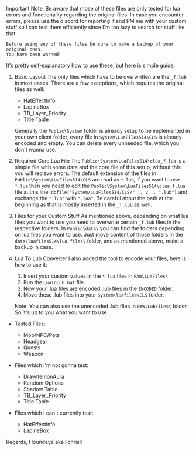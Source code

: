Important Note:
	Be aware that mose of these files are only tested for lua errors
	and functionality regarding the original files.
	In case you encounter errors, please use the discord for
	reporting it and PM me with your custom stuff
	so I can test them efficiently since I'm too lazy to search for stuff like that.
	
	Before using any of these files be sure to make a backup of your original ones.
	You have been warned!

It's pretty self-explanatory how to use these, but here is simple guide:

1. Basic Layout
	The only files which have to be overwritten are the `_f.lub` in most cases.
	There are a few exceptions, which requires the original files as well:
	* HatEffectInfo
	* LapineBox
	* TB_Layer_Priority
	* Title Table
	
	Generally the `Public\System` folder is already setup to be implemented in your own client folder,
	every file in `System\LuaFiles514\CLS` is already encoded and empty.
	You can delete every unneeded file, which you don't wanna use.
	
2. Required Core Lua File
	The `Public\System\LuaFiles514\clua_f.lua` is a simple file with some data and the core file of this setup, without this you will recieve errors.
	The default extension of the files in `Public\System\LuaFiles514\CLS` are read as `*.lub`,
	if you want to use `*.lua` then you need to edit the `Public\System\LuaFiles514\clua_f.lua` file at this line:
	`dofile("System/LuaFiles514/CLS/" .. v .. ".lub")` and exchange the `".lub"` with `".lua"`.
	Be careful about the path at the beginning as that is mostly inserted in the `_f.lub` as well.

3. Files for your Custom Stuff
	As mentioned above, depending on what lua files you want to use you need to overwrite certain `_f.lub` files in the respective folders.
	In `Public\data\` you can find the folders depending on lua files you want to use.
	Just move content of those folders in the `data\luafiles514\lua files\` folder,
	and as mentioned above, make a backup in case.
	
4. Lua To Lub Converter
	I also added the tool to encode your files, here is how to use it:
	1. Insert your custom values in the `*.lua` files in `RAW\LuaFiles\`
	2. Run the `LuaToLub.bat` file
	3. Now your .lua files are encoded .lub files in the `ENCODED` folder.
	4. Move these .lub files into your `System\luafiles\CLS` folder.
	
	Note: You can also use the unencoded .lub files in `RAW\LubFiles\` folder.
	So it's up to you what you want to use.

* Tested Files:
	- Mob/NPC/Pets
	- Headgear
	- Quests
	- Weapon

* Files which I'm not gonna test:
	- DrawItemonAura
	- Random Options
	- Shadow Table
	- TB_Layer_Priority
	- Title Table

* Files which I can't currently test:
	- HatEffectInfo
	- LapineBox

Regards,
Houndeye aka llchrisll